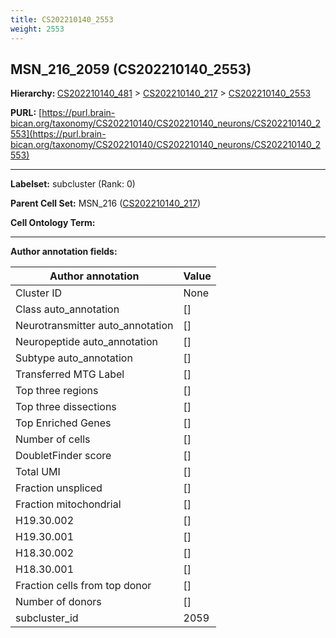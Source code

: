 ```yaml
---
title: CS202210140_2553
weight: 2553
---
```

## MSN_216_2059 (CS202210140_2553)
<b>Hierarchy: </b>
[CS202210140_481](../CS202210140_481) >
[CS202210140_217](../CS202210140_217) >
[CS202210140_2553](../CS202210140_2553)

**PURL:** [https://purl.brain-bican.org/taxonomy/CS202210140/CS202210140_neurons/CS202210140_2553](https://purl.brain-bican.org/taxonomy/CS202210140/CS202210140_neurons/CS202210140_2553)

---


**Labelset:** subcluster (Rank: 0)

**Parent Cell Set:** MSN_216 ([CS202210140_217](../CS202210140_217))



**Cell Ontology Term:** 

[MARKER GENES.]: #


---

[TRANSFERRED ANNOTATIONS.]: #


[AUTHOR ANNOTATION FIELDS.]: #


**Author annotation fields:**

| Author annotation | Value |
|-------------------|-------|
|Cluster ID|None|
|Class auto_annotation|[]|
|Neurotransmitter auto_annotation|[]|
|Neuropeptide auto_annotation|[]|
|Subtype auto_annotation|[]|
|Transferred MTG Label|[]|
|Top three regions|[]|
|Top three dissections|[]|
|Top Enriched Genes|[]|
|Number of cells|[]|
|DoubletFinder score|[]|
|Total UMI|[]|
|Fraction unspliced|[]|
|Fraction mitochondrial|[]|
|H19.30.002|[]|
|H19.30.001|[]|
|H18.30.002|[]|
|H18.30.001|[]|
|Fraction cells from top donor|[]|
|Number of donors|[]|
|subcluster_id|2059|
